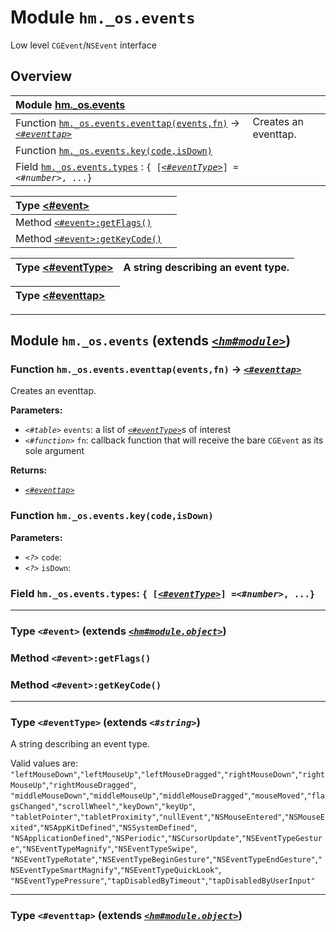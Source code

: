 # Module `hm._os.events`

Low level `CGEvent`/`NSEvent` interface



## Overview


| Module [hm._os.events](hm._os.events.md#module-hmosevents-extends-hmmodule) |  |
| :--- | :---
Function [`hm._os.events.eventtap(events,fn)`](hm._os.events.md#function-hmoseventseventtapeventsfn---eventtap) -> [_`<#eventtap>`_](hm._os.events.md#type-eventtap-extends-hmmoduleobject) | Creates an eventtap.
Function [`hm._os.events.key(code,isDown)`](hm._os.events.md#function-hmoseventskeycodeisdown) | 
Field [`hm._os.events.types`](hm._os.events.md#field-hmoseventstypes--eventtype-number-) : `{ [`[_`<#eventType>`_](hm._os.events.md#type-eventtype-extends-string)`] =`_`<#number>`_`, ...}` | 


| Type [<#event>](hm._os.events.md#type-event-extends-hmmoduleobject) |  |
| :--- | :---
Method [`<#event>:getFlags()`](hm._os.events.md#method-eventgetflags) | 
Method [`<#event>:getKeyCode()`](hm._os.events.md#method-eventgetkeycode) | 


| Type [<#eventType>](hm._os.events.md#type-eventtype-extends-string) | A string describing an event type. |
| :--- | :---


| Type [<#eventtap>](hm._os.events.md#type-eventtap-extends-hmmoduleobject) |  |
| :--- | :---






------------------

## Module `hm._os.events` (extends [_`<hm#module>`_](hm.md#class-module))






### Function `hm._os.events.eventtap(events,fn)` -> [_`<#eventtap>`_](hm._os.events.md#type-eventtap-extends-hmmoduleobject)

Creates an eventtap.

**Parameters:**

* _`<#table>`_ `events`: a list of [_`<#eventType>`_](hm._os.events.md#type-eventtype-extends-string)s of interest
* _`<#function>`_ `fn`: callback function that will receive the bare `CGEvent` as its sole argument

**Returns:**

* [_`<#eventtap>`_](hm._os.events.md#type-eventtap-extends-hmmoduleobject) 




### Function `hm._os.events.key(code,isDown)`



**Parameters:**

* _`<?>`_ `code`: 
* _`<?>`_ `isDown`: 




### Field `hm._os.events.types`: `{ [`[_`<#eventType>`_](hm._os.events.md#type-eventtype-extends-string)`] =`_`<#number>`_`, ...}`






------------------

### Type `<#event>` (extends [_`<hm#module.object>`_](hm.md#class-moduleobject))






### Method `<#event>:getFlags()`






### Method `<#event>:getKeyCode()`








------------------

### Type `<#eventType>` (extends _`<#string>`_)

A string describing an event type.

Valid values are: `"leftMouseDown"`,`"leftMouseUp"`,`"leftMouseDragged"`,`"rightMouseDown"`,`"rightMouseUp"`,`"rightMouseDragged"`,
`"middleMouseDown"`,`"middleMouseUp"`,`"middleMouseDragged"`,`"mouseMoved"`,`"flagsChanged"`,`"scrollWheel"`,`"keyDown"`,`"keyUp"`,
`"tabletPointer"`,`"tabletProximity"`,`"nullEvent"`,`"NSMouseEntered"`,`"NSMouseExited"`,`"NSAppKitDefined"`,`"NSSystemDefined"`,
`"NSApplicationDefined"`,`"NSPeriodic"`,`"NSCursorUpdate"`,`"NSEventTypeGesture"`,`"NSEventTypeMagnify"`,`"NSEventTypeSwipe"`,
`"NSEventTypeRotate"`,`"NSEventTypeBeginGesture"`,`"NSEventTypeEndGesture"`,`"NSEventTypeSmartMagnify"`,`"NSEventTypeQuickLook"`,
`"NSEventTypePressure"`,`"tapDisabledByTimeout"`,`"tapDisabledByUserInput"`



------------------

### Type `<#eventtap>` (extends [_`<hm#module.object>`_](hm.md#class-moduleobject))






